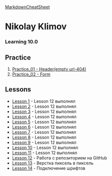 [MarkdownCheatSheet](https://github.com/adam-p/markdown-here/wiki/Markdown-Cheatsheet)
# Nikolay Klimov 
### Learning 10.0

## Practice

1. [Practice_01 - Header(empty url-404)](https://kn40r.github.io/Practic_01/)
2. [Practice_02 - Form](https://kn40r.github.io/Practic_02/)


## Lessons
* [Lesson 1](https://kn40r.github.io/lesson_1/ "Lesson 12 выполнял") - Lesson 12 выполнял
* [Lesson 2](https://kn40r.github.io/lesson_2/ "Lesson 12 выполнял") - Lesson 12 выполнял
* [Lesson 3](https://kn40r.github.io/lesson_3/ "Lesson 12 выполнял") - Lesson 12 выполнял
* [Lesson 4](https://kn40r.github.io/lesson_4/ "Lesson 12 выполнял") - Lesson 12 выполнял
* [Lesson 5](https://kn40r.github.io/lesson_5/ "Lesson 12 выполнял") - Lesson 12 выполнял
* [Lesson 6](https://kn40r.github.io/lesson_6/ "Lesson 12 выполнял") - Lesson 12 выполнял
* [Lesson 7](https://kn40r.github.io/lesson_7/ "Lesson 12 выполнял") - Lesson 12 выполнял
* [Lesson 8](https://kn40r.github.io/lesson_8/ "Lesson 12 выполнял") - Lesson 12 выполнял
* [Lesson 9](https://kn40r.github.io/lesson_9/ "Lesson 12 выполнял") - Lesson 12 выполнял
* [Lesson 10](https://kn40r.github.io/lesson_10/ "Lesson 12 выполнял") - Lesson 12 выполнял
* [Lesson 11](https://kn40r.github.io/lesson_11/ "Lesson 12 выполнял") - Lesson 12 выполнял
* [Lesson 12](https://kn40r.github.io/lesson_12/index.html "Есть неточности, form input + footer button center") - Работа с репозиторием на GitHub
* [Lesson 13](https://kn40r.github.io/lesson_13/index.html "Есть неточности, не пиксель в пиксель") - Верстка пиксель в пиксель
* [Lesson 14](https://kn40r.github.io/lesson_14/index.html "Fonts and font-apis") - Подключение шрифтов
